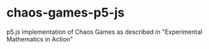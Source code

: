 # chaos-games-p5-js
p5.js implementation of Chaos Games as described in "Experimental Mathematics in Action"
